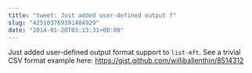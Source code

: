 ```yaml
---
title: "tweet: Just added user-defined output f"
slug: "425103769391484929"
date: "2014-01-20T03:13:31+00:00"
---
```

Just added user-defined output format support to `list-mft`. See a trivial CSV format example here: https://gist.github.com/williballenthin/8514312